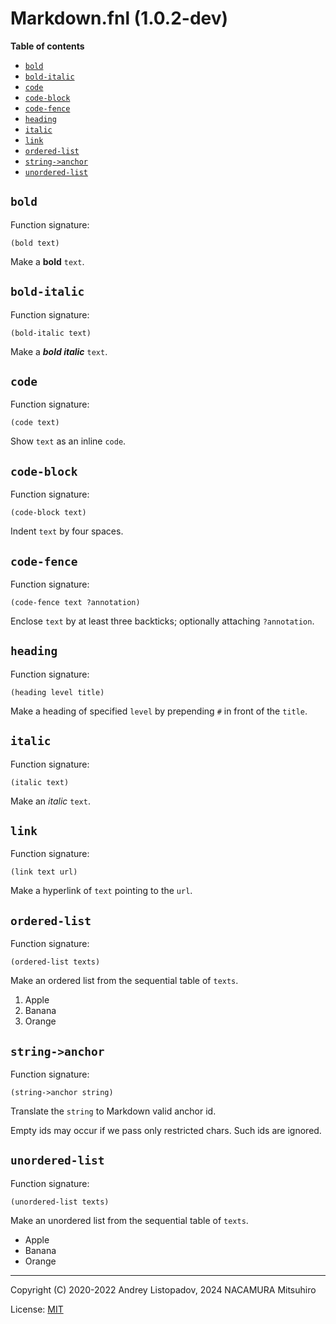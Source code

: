 # Markdown.fnl (1.0.2-dev)

**Table of contents**

- [`bold`](#bold)
- [`bold-italic`](#bold-italic)
- [`code`](#code)
- [`code-block`](#code-block)
- [`code-fence`](#code-fence)
- [`heading`](#heading)
- [`italic`](#italic)
- [`link`](#link)
- [`ordered-list`](#ordered-list)
- [`string->anchor`](#string-anchor)
- [`unordered-list`](#unordered-list)

## `bold`
Function signature:

```
(bold text)
```

Make a **bold** `text`.

## `bold-italic`
Function signature:

```
(bold-italic text)
```

Make a ***bold italic*** `text`.

## `code`
Function signature:

```
(code text)
```

Show `text` as an inline `code`.

## `code-block`
Function signature:

```
(code-block text)
```

Indent `text` by four spaces.

## `code-fence`
Function signature:

```
(code-fence text ?annotation)
```

Enclose `text` by at least three backticks; optionally attaching `?annotation`.

## `heading`
Function signature:

```
(heading level title)
```

Make a heading of specified `level` by prepending `#` in front of the `title`.

## `italic`
Function signature:

```
(italic text)
```

Make an *italic* `text`.

## `link`
Function signature:

```
(link text url)
```

Make a hyperlink of `text` pointing to the `url`.

## `ordered-list`
Function signature:

```
(ordered-list texts)
```

Make an ordered list from the sequential table of `texts`.

1. Apple
2. Banana
3. Orange

## `string->anchor`
Function signature:

```
(string->anchor string)
```

Translate the `string` to Markdown valid anchor id.

Empty ids may occur if we pass only restricted chars. Such ids are ignored.

## `unordered-list`
Function signature:

```
(unordered-list texts)
```

Make an unordered list from the sequential table of `texts`.

- Apple
- Banana
- Orange


---

Copyright (C) 2020-2022 Andrey Listopadov, 2024 NACAMURA Mitsuhiro

License: [MIT](https://git.sr.ht/~m15a/fnldoc/tree/main/item/LICENSE)


<!-- Generated with Fnldoc 1.0.2-dev
     https://sr.ht/~m15a/fnldoc/ -->
